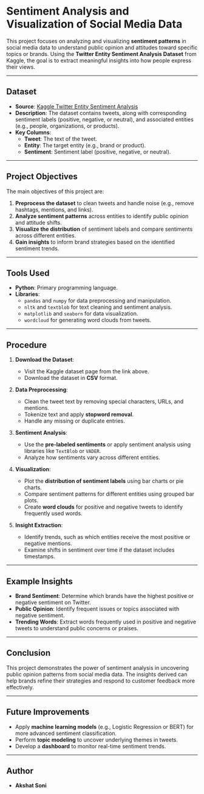 # Sentiment Analysis and Visualization of Social Media Data  

This project focuses on analyzing and visualizing **sentiment patterns** in social media data to understand public opinion and attitudes toward specific topics or brands. Using the **Twitter Entity Sentiment Analysis Dataset** from Kaggle, the goal is to extract meaningful insights into how people express their views.

---

## Dataset  
- **Source**: [Kaggle Twitter Entity Sentiment Analysis](https://www.kaggle.com/datasets/jp797498e/twitter-entity-sentiment-analysis)  
- **Description**: The dataset contains tweets, along with corresponding sentiment labels (positive, negative, or neutral), and associated entities (e.g., people, organizations, or products).  
- **Key Columns**:  
  - **Tweet**: The text of the tweet.  
  - **Entity**: The target entity (e.g., brand or product).  
  - **Sentiment**: Sentiment label (positive, negative, or neutral).  

---

## Project Objectives  
The main objectives of this project are:  
1. **Preprocess the dataset** to clean tweets and handle noise (e.g., remove hashtags, mentions, and links).  
2. **Analyze sentiment patterns** across entities to identify public opinion and attitude shifts.  
3. **Visualize the distribution** of sentiment labels and compare sentiments across different entities.  
4. **Gain insights** to inform brand strategies based on the identified sentiment trends.

---

## Tools Used  
- **Python**: Primary programming language.  
- **Libraries**:  
  - `pandas` and `numpy` for data preprocessing and manipulation.  
  - `nltk` and `textblob` for text cleaning and sentiment analysis.  
  - `matplotlib` and `seaborn` for data visualization.  
  - `wordcloud` for generating word clouds from tweets.

---

## Procedure
1. **Download the Dataset**:  
   - Visit the Kaggle dataset page from the link above.  
   - Download the dataset in **CSV** format.

2. **Data Preprocessing**:  
   - Clean the tweet text by removing special characters, URLs, and mentions.  
   - Tokenize text and apply **stopword removal**.  
   - Handle any missing or duplicate entries.

3. **Sentiment Analysis**:  
   - Use the **pre-labeled sentiments** or apply sentiment analysis using libraries like `TextBlob` or `VADER`.  
   - Analyze how sentiments vary across different entities.

4. **Visualization**:  
   - Plot the **distribution of sentiment labels** using bar charts or pie charts.  
   - Compare sentiment patterns for different entities using grouped bar plots.  
   - Create **word clouds** for positive and negative tweets to identify frequently used words.

5. **Insight Extraction**:  
   - Identify trends, such as which entities receive the most positive or negative mentions.  
   - Examine shifts in sentiment over time if the dataset includes timestamps.

---

## Example Insights  
- **Brand Sentiment**: Determine which brands have the highest positive or negative sentiment on Twitter.  
- **Public Opinion**: Identify frequent issues or topics associated with negative sentiment.  
- **Trending Words**: Extract words frequently used in positive and negative tweets to understand public concerns or praises.

---

## Conclusion  
This project demonstrates the power of sentiment analysis in uncovering public opinion patterns from social media data. The insights derived can help brands refine their strategies and respond to customer feedback more effectively.

---

## Future Improvements  
- Apply **machine learning models** (e.g., Logistic Regression or BERT) for more advanced sentiment classification.  
- Perform **topic modeling** to uncover underlying themes in tweets.  
- Develop a **dashboard** to monitor real-time sentiment trends.

---

## Author  
- **Akshat Soni**  
